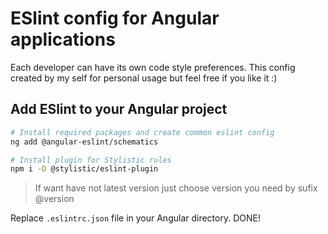 # ESlint config for Angular applications

Each developer can have its own code style preferences. This config created by my self for personal usage but feel free if you like it :)

## Add ESlint to your Angular project

```sh
# Install required packages and create common eslint config
ng add @angular-eslint/schematics

# Install plugin for Stylistic rules
npm i -D @stylistic/eslint-plugin
```

> If want have not latest version just choose version you need by sufix @version

Replace `.eslintrc.json` file in your Angular directory. DONE!
